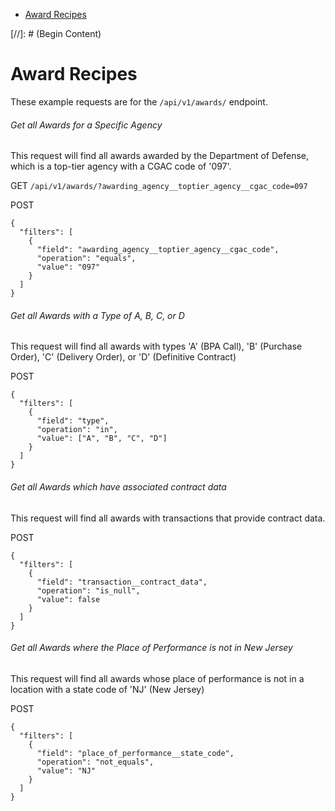 <ul class="nav nav-stacked" id="sidebar">
  <li><a href="#award-recipes">Award Recipes</a></li>
</ul>
[//]: # (Begin Content)

# Award Recipes <a name="award-recipes"></a>

These example requests are for the `/api/v1/awards/` endpoint.


###### Get all Awards for a Specific Agency

This request will find all awards awarded by the Department of Defense, which is a top-tier agency with a CGAC code of '097'.

GET
`/api/v1/awards/?awarding_agency__toptier_agency__cgac_code=097`

POST
```
{
  "filters": [
    {
      "field": "awarding_agency__toptier_agency__cgac_code",
      "operation": "equals",
      "value": "097"
    }
  ]
}
```


###### Get all Awards with a Type of A, B, C, or D

This request will find all awards with types 'A' (BPA Call), 'B' (Purchase Order), 'C' (Delivery Order), or 'D' (Definitive Contract)

POST
```
{
  "filters": [
    {
      "field": "type",
      "operation": "in",
      "value": ["A", "B", "C", "D"]
    }
  ]
}
```


###### Get all Awards which have associated contract data

This request will find all awards with transactions that provide contract data.

POST
```
{
  "filters": [
    {
      "field": "transaction__contract_data",
      "operation": "is_null",
      "value": false
    }
  ]
}
```


###### Get all Awards where the Place of Performance is _not_ in New Jersey

This request will find all awards whose place of performance is not in a location with a state code of 'NJ' (New Jersey)

POST
```
{
  "filters": [
    {
      "field": "place_of_performance__state_code",
      "operation": "not_equals",
      "value": "NJ"
    }
  ]
}
```
